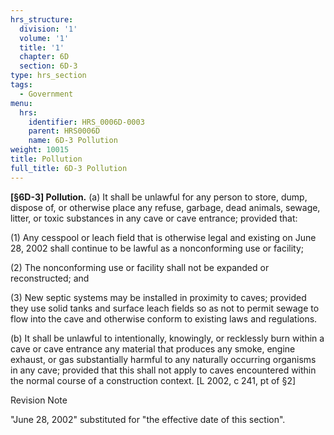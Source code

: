 ```yaml
---
hrs_structure:
  division: '1'
  volume: '1'
  title: '1'
  chapter: 6D
  section: 6D-3
type: hrs_section
tags:
  - Government
menu:
  hrs:
    identifier: HRS_0006D-0003
    parent: HRS0006D
    name: 6D-3 Pollution
weight: 10015
title: Pollution
full_title: 6D-3 Pollution
---
```

**[§6D-3] Pollution.** (a) It shall be unlawful for any person to store, dump, dispose of, or otherwise place any refuse, garbage, dead animals, sewage, litter, or toxic substances in any cave or cave entrance; provided that:

(1) Any cesspool or leach field that is otherwise legal and existing on June 28, 2002 shall continue to be lawful as a nonconforming use or facility;

(2) The nonconforming use or facility shall not be expanded or reconstructed; and

(3) New septic systems may be installed in proximity to caves; provided they use solid tanks and surface leach fields so as not to permit sewage to flow into the cave and otherwise conform to existing laws and regulations.

(b) It shall be unlawful to intentionally, knowingly, or recklessly burn within a cave or cave entrance any material that produces any smoke, engine exhaust, or gas substantially harmful to any naturally occurring organisms in any cave; provided that this shall not apply to caves encountered within the normal course of a construction context. [L 2002, c 241, pt of §2]

Revision Note

"June 28, 2002" substituted for "the effective date of this section".
